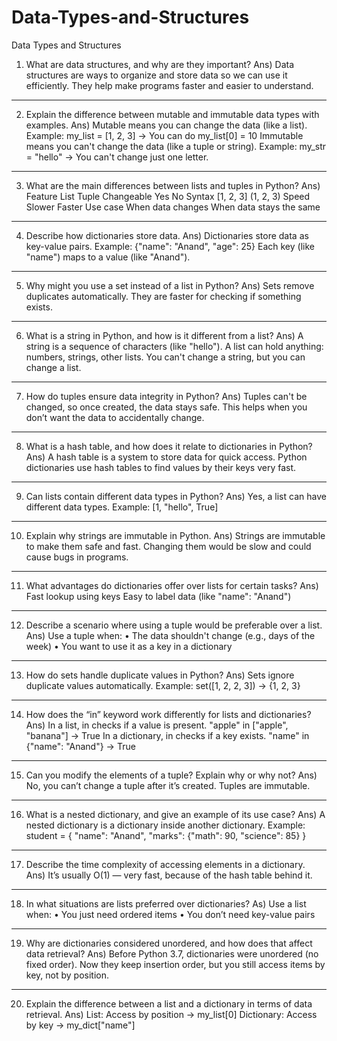 # Data-Types-and-Structures
Data Types and Structures
1)	What are data structures, and why are they important?
Ans) Data structures are ways to organize and store data so we can use it efficiently. They help make programs faster and easier to understand.
________________________________________
2)	Explain the difference between mutable and immutable data types with examples.
Ans) Mutable means you can change the data (like a list).
        Example: my_list = [1, 2, 3] → You can do my_list[0] = 10
  Immutable means you can't change the data (like a tuple or string).
   Example: my_str = "hello" → You can't change just one letter.
________________________________________
3)	What are the main differences between lists and tuples in Python?
Ans) Feature	List	Tuple
Changeable	 Yes	 No
Syntax	[1, 2, 3]	(1, 2, 3)
Speed	Slower	Faster
Use case	When data changes	When data stays the same
________________________________________
4)	 Describe how dictionaries store data.
Ans) Dictionaries store data as key-value pairs.
Example: {"name": "Anand", "age": 25}
Each key (like "name") maps to a value (like "Anand").
________________________________________
5)	Why might you use a set instead of a list in Python?
Ans) Sets remove duplicates automatically.
They are faster for checking if something exists.
________________________________________
6)	What is a string in Python, and how is it different from a list?
Ans) A string is a sequence of characters (like "hello").
 A list can hold anything: numbers, strings, other lists.
 You can't change a string, but you can change a list.
________________________________________
7)	How do tuples ensure data integrity in Python?
Ans)  Tuples can't be changed, so once created, the data stays safe. This helps when you don’t want the data to accidentally change.
________________________________________
8)	What is a hash table, and how does it relate to dictionaries in Python?
Ans) A hash table is a system to store data for quick access.
Python dictionaries use hash tables to find values by their keys very fast.
________________________________________
9)	Can lists contain different data types in Python?
Ans) Yes, a list can have different data types.
Example: [1, "hello", True]
________________________________________
10)	 Explain why strings are immutable in Python.
Ans) Strings are immutable to make them safe and fast.
Changing them would be slow and could cause bugs in programs.
________________________________________
11)	What advantages do dictionaries offer over lists for certain tasks?
Ans) Fast lookup using keys
 Easy to label data (like "name": "Anand")
________________________________________
12)	 Describe a scenario where using a tuple would be preferable over a list.
Ans) Use a tuple when:
•	The data shouldn't change (e.g., days of the week)
•	You want to use it as a key in a dictionary
________________________________________
13)	 How do sets handle duplicate values in Python?
Ans) Sets ignore duplicate values automatically.
Example: set([1, 2, 2, 3]) → {1, 2, 3}
________________________________________
14)	 How does the “in” keyword work differently for lists and dictionaries?
Ans) In a list, in checks if a value is present.
   "apple" in ["apple", "banana"] →  True
In a dictionary, in checks if a key exists.
 "name" in {"name": "Anand"} → True
________________________________________
15)	 Can you modify the elements of a tuple? Explain why or why not?
Ans) No, you can’t change a tuple after it’s created. Tuples are immutable.
________________________________________
16)	 What is a nested dictionary, and give an example of its use case?
Ans) A nested dictionary is a dictionary inside another dictionary.
 Example:
student = {
 "name": "Anand",
  "marks": {"math": 90, "science": 85}
}
________________________________________
17)	 Describe the time complexity of accessing elements in a dictionary.
Ans) It’s usually O(1) — very fast, because of the hash table behind it.
________________________________________
18)	 In what situations are lists preferred over dictionaries?
As) Use a list when:
•	You just need ordered items
•	You don’t need key-value pairs
________________________________________
19)	Why are dictionaries considered unordered, and how does that affect data retrieval?
Ans) Before Python 3.7, dictionaries were unordered (no fixed order).
Now they keep insertion order, but you still access items by key, not by position.
________________________________________
20)	Explain the difference between a list and a dictionary in terms of data retrieval.
Ans) List: Access by position → my_list[0]
 Dictionary: Access by key → my_dict["name"]



